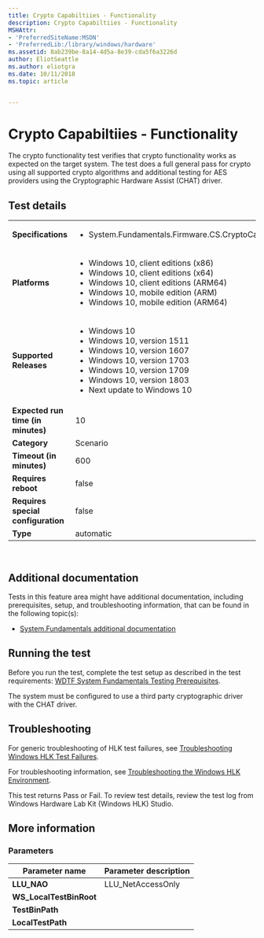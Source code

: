 ```yaml
---
title: Crypto Capabiltiies - Functionality
description: Crypto Capabiltiies - Functionality
MSHAttr:
- 'PreferredSiteName:MSDN'
- 'PreferredLib:/library/windows/hardware'
ms.assetid: 8ab239be-8a14-4d5a-8e39-cda5f6a3226d
author: EliotSeattle
ms.author: eliotgra
ms.date: 10/11/2018
ms.topic: article


---
```


# <span id="p_hlk_test.06e660a6-5f77-4b57-a026-ad68417db4cf"></span>Crypto Capabiltiies - Functionality


The crypto functionality test verifies that crypto functionality works as expected on the target system. The test does a full general pass for crypto using all supported crypto algorithms and additional testing for AES providers using the Cryptographic Hardware Assist (CHAT) driver.

## Test details
|||
|---|---|
| **Specifications**  | <ul><li>System.Fundamentals.Firmware.CS.CryptoCapabilities</li></ul> |  
| **Platforms**   | <ul><li>Windows 10, client editions (x86)</li><li>Windows 10, client editions (x64)</li><li>Windows 10, client editions (ARM64)</li><li>Windows 10, mobile edition (ARM)</li><li>Windows 10, mobile edition (ARM64)</li></ul> |
| **Supported Releases** | <ul><li>Windows 10</li><li>Windows 10, version 1511</li><li>Windows 10, version 1607</li><li>Windows 10, version 1703</li><li>Windows 10, version 1709</li><li>Windows 10, version 1803</li><li>Next update to Windows 10</li></ul> |
|**Expected run time (in minutes)**| 10 |
|**Category**| Scenario |
|**Timeout (in minutes)**| 600 |
|**Requires reboot**| false |
|**Requires special configuration**| false |
|**Type**| automatic |

 

## <span id="Additional_documentation"></span><span id="additional_documentation"></span><span id="ADDITIONAL_DOCUMENTATION"></span>Additional documentation


Tests in this feature area might have additional documentation, including prerequisites, setup, and troubleshooting information, that can be found in the following topic(s):

-   [System.Fundamentals additional documentation](system-fundamentals-additional-documentation.md)

## <span id="Running_the_test"></span><span id="running_the_test"></span><span id="RUNNING_THE_TEST"></span>Running the test


Before you run the test, complete the test setup as described in the test requirements: [WDTF System Fundamentals Testing Prerequisites](wdtf-system-fundamentals-testing-prerequisites.md).

The system must be configured to use a third party cryptographic driver with the CHAT driver.

## <span id="Troubleshooting"></span><span id="troubleshooting"></span><span id="TROUBLESHOOTING"></span>Troubleshooting


For generic troubleshooting of HLK test failures, see [Troubleshooting Windows HLK Test Failures](..\user\troubleshooting-windows-hlk-test-failures.md).

For troubleshooting information, see [Troubleshooting the Windows HLK Environment](..\user\troubleshooting-the-windows-hlk-environment.md).

This test returns Pass or Fail. To review test details, review the test log from Windows Hardware Lab Kit (Windows HLK) Studio.

## <span id="More_information"></span><span id="more_information"></span><span id="MORE_INFORMATION"></span>More information


### <span id="Parameters"></span><span id="parameters"></span><span id="PARAMETERS"></span>Parameters

| Parameter name           | Parameter description |
|--------------------------|-----------------------|
| **LLU\_NAO**             | LLU\_NetAccessOnly    |
| **WS\_LocalTestBinRoot** |                       |
| **TestBinPath**          |                       |
| **LocalTestPath**        |                       |

 

 

 






